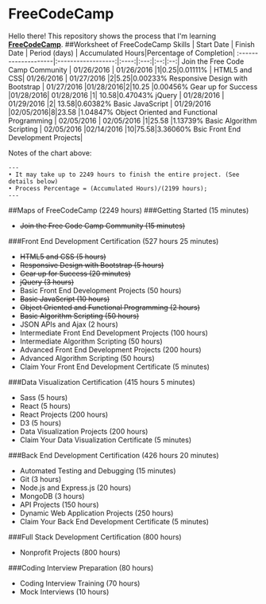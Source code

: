 # FreeCodeCamp

Hello there! This repository shows the process that I'm learning [**FreeCodeCamp**](http://www.freecodecamp.com/).
##Worksheet of FreeCodeCamp
Skills        | Start Date           | Finish Date    | Period (days) | Accumulated Hours|Percentage of Completion|
:--------------------|:------------------:|:----:|:---:|:--:|:--:|
Join the Free Code Camp Community | 01/26/2016  | 01/26/2016   |1|0.25|0.01111% |
HTML5 and CSS| 01/26/2016  | 01/27/2016   |2|5.25|0.00233%
Responsive Design with Bootstrap      |  01/27/2016 |01/28/2016|2|10.25 |0.00456%
Gear up for Success       |01/28/2016|  01/28/2016  |1| 10.58|0.47043%
jQuery     |  01/28/2016 | 01/29/2016   |2| 13.58|0.60382%
Basic JavaScript       |  01/29/2016 |02/05/2016|8|23.58 |1.04847%
Object Oriented and Functional Programming | 02/05/2016  |  02/05/2016  |1|25.58 |1.13739%
Basic Algorithm Scripting       | 02/05/2016   |02/14/2016    |10|75.58|3.36060%
Bsic Front End Development Projects|

Notes of the chart above:

```
---
• It may take up to 2249 hours to finish the entire project. (See details below)
• Process Percentage = (Accumulated Hours)/(2199 hours);
---
```


##Maps of FreeCodeCamp (2249 hours)
###Getting Started (15 minutes)
* <del>Join the Free Code Camp Community (15 minutes)</del>

###Front End Development Certification (527 hours 25 minutes)
* <del>HTML5 and CSS (5 hours)</del>
* <del>Responsive Design with Bootstrap (5 hours)</del>
* <del>Gear up for Success (20 minutes)</del>
* <del>jQuery (3 hours)</del>
* Basic Front End Development Projects (50 hours)
* <del>Basic JavaScript (10 hours)</del>
* <del>Object Oriented and Functional Programming (2 hours)</del>
* <del>Basic Algorithm Scripting (50 hours)</del>
* JSON APIs and Ajax (2 hours)
* Intermediate Front End Development Projects (100 hours)
* Intermediate Algorithm Scripting (50 hours)
* Advanced Front End Development Projects (200 hours)
* Advanced Algorithm Scripting (50 hours)
* Claim Your Front End Development Certificate (5 minutes)

###Data Visualization Certification (415 hours 5 minutes)
* Sass (5 hours)
* React (5 hours)
* React Projects (200 hours)
* D3 (5 hours)
* Data Visualization Projects (200 hours)
* Claim Your Data Visualization Certificate (5 minutes)

###Back End Development Certification (426 hours 20 minutes)
* Automated Testing and Debugging (15 minutes)
* Git (3 hours)
* Node.js and Express.js (20 hours)
* MongoDB (3 hours)
* API Projects (150 hours)
* Dynamic Web Application Projects (250 hours)
* Claim Your Back End Development Certificate (5 minutes)

###Full Stack Development Certification (800 hours)
* Nonprofit Projects (800 hours)

###Coding Interview Preparation (80 hours)
* Coding Interview Training (70 hours)
* Mock Interviews (10 hours)


